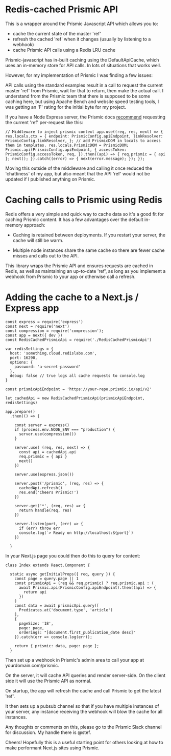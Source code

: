 # Redis-cached Prismic API

This is a wrapper around the Prismic Javascript API which allows you to:

* cache the current state of the master 'ref'
* refresh the cached 'ref' when it changes (usually by listening to a webhook)
* cache Prismic API calls using a Redis LRU cache

Prismic-javascript has in-built caching using the DefaultApiCache, which uses an in-memory store for API calls. In lots of situations that works well.

However, for my implementation of Prismic I was finding a few issues:

API calls using the standard examples result in a call to request the current master 'ref' from Prismic, wait for that to return, then make the actual call. I understand from the Prismic team that there is supposed to be some caching here, but using Apache Bench and website speed testing tools, I was getting an 'F' rating for the initial byte for my project.

If you have a Node Express server, the Prismic docs [recommend](https://github.com/prismicio/nodejs-sdk/blob/master/app.js) requesting the current 'ref' per-request like this:

`// Middleware to inject prismic context
app.use((req, res, next) => {
  res.locals.ctx = {
    endpoint: PrismicConfig.apiEndpoint,
    linkResolver: PrismicConfig.linkResolver,
  };
  // add PrismicDOM in locals to access them in templates.
  res.locals.PrismicDOM = PrismicDOM;
  Prismic.api(PrismicConfig.apiEndpoint, {
    accessToken: PrismicConfig.accessToken,
    req,
  }).then((api) => {
    req.prismic = { api };
    next();
  }).catch((error) => {
    next(error.message);
  });
});`

Moving this outside of the middleware and calling it once reduced the 'chattiness' of my app, but also meant that the API 'ref' would not be updated if I published anything on Prismic.

# Caching calls to Prismic using Redis

Redis offers a very simple and quick way to cache data so it's a good fit for caching Prismic content. It has a few advantages over the default in-memory approach:

* Caching is retained between deployments. If you restart your server, the cache will still be warm.

* Multiple node instances share the same cache so there are fewer cache misses and calls out to the API.

This library wraps the Prismic API and ensures requests are cached in Redis, as well as maintaining an up-to-date 'ref', as long as you implement a webhook from Prismic to your app or otherwise call a refresh.

# Adding the cache to a Next.js / Express app

    const express = require('express')
    const next = require('next')
    const compression = require('compression');
    const app = next({ dev })
    const RedisCachedPrismicApi = require('./RedisCachedPrismicApi')

    var redisSettings = {
      host: 'something.cloud.redislabs.com',
      port: 16290,
      options: {
        password: 'a-secret-password'
      },
      debug: false // true logs all cache requests to console.log
    }

    const prismicApiEndpoint = 'https://your-repo.prismic.io/api/v2'

    let cachedApi = new RedisCachedPrismicApi(prismicApiEndpoint, redisSettings)

    app.prepare()
      .then(() => {
        
        const server = express()
        if (process.env.NODE_ENV === "production") {
          server.use(compression())
        }

        server.use( (req, res, next) => {
          const api = cachedApi.api
          req.prismic = { api }
          next()
        })

        server.use(express.json())

        server.post('/prismic', (req, res) => {     
          cachedApi.refresh()
          res.end('Cheers Prismic!')
        })

        server.get('*', (req, res) => {
          return handle(req, res)
        })

        server.listen(port, (err) => {
          if (err) throw err
          console.log(`> Ready on http://localhost:${port}`)
        })

      }

In your Next.js page you could then do this to query for content:

    class Index extends React.Component {

      static async getInitialProps({ req, query }) {
        const page = query.page || 1
        const prismicApi = (req && req.prismic) ? req.prismic.api : (
          await Prismic.api(PrismicConfig.apiEndpoint).then((api) => {
            return api
          })
        )
        const data = await prismicApi.query([ 
          Predicates.at('document.type', 'article')
        ],
        { 
          pageSize: '18', 
          page: page,
          orderings: "[document.first_publication_date desc]"
        }).catch(err => console.log(err));

        return { prismic: data, page: page };
      }

Then set up a webhook in Prismic's admin area to call your app at yourdomain.com/prismic.

On the server, it will cache API queries and render server-side. On the client side it will use the Prismic API as normal.

On startup, the app will refresh the cache and call Prismic to get the latest 'ref'. 

It then sets up a pubsub channel so that if you have multiple instances of your server, any instance receiving the webhook will blow the cache for all instances.

Any thoughts or comments on this, please go to the Prismic Slack channel for discussion. My handle there is @stef.

Cheers! Hopefully this is a useful starting point for others looking at how to make performant Next.js sites using Prismic.




